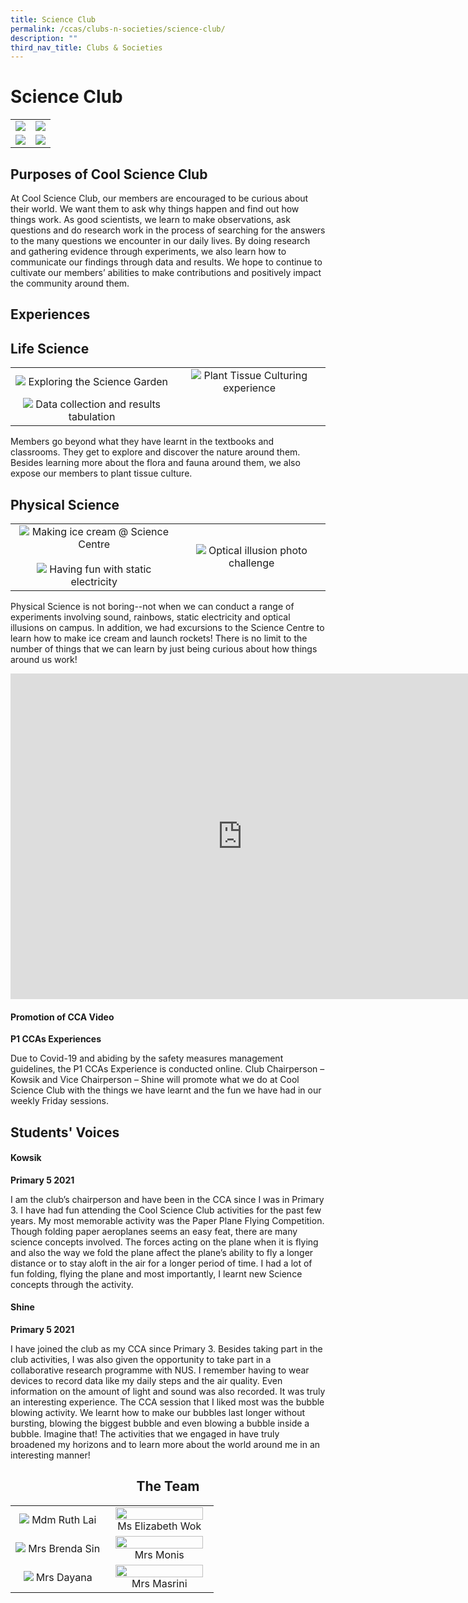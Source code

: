 ```yaml
---
title: Science Club
permalink: /ccas/clubs-n-societies/science-club/
description: ""
third_nav_title: Clubs & Societies
---
```

# Science Club

|   |   |
|:-:|:-:|
|  ![](/images/CCAs/Science%20Club/Garden%204.jpg) |  ![](/images/CCAs/Science%20Club/Garden%2010.jpg)   |
|  ![](/images/CCAs/Science%20Club/Balloon%201.jpg) |   ![](/images/CCAs/Science%20Club/Rocket%205.jpg)  |

## Purposes of Cool Science Club

At Cool Science Club, our members are encouraged to be curious about their world. We want them to ask why things happen and find out how things work. As good scientists, we learn to make observations, ask questions and do research work in the process of searching for the answers to the many questions we encounter in our daily lives. By doing research and gathering evidence through experiments, we also learn how to communicate our findings through data and results. We hope to continue to cultivate our members’ abilities to make contributions and positively impact the community around them.

## Experiences


## Life Science


|   |   |
|:-:|:-:|
|  ![](/images/CCAs/Science%20Club/Garden%201.jpg) Exploring the Science Garden  | ![](/images/CCAs/Science%20Club/Plant%20Tissue%202.jpg) Plant Tissue Culturing experience |
| ![](/images/CCAs/Science%20Club/Plant%20Tissue%201.jpg)  Data collection and results tabulation |   |


Members go beyond what they have learnt in the textbooks and classrooms. They get to explore and discover the nature around them. Besides learning more about the flora and fauna around them, we also expose our members to plant tissue culture.


## Physical Science


|   |   |
|:-:|:-:|
|  ![](/images/CCAs/Science%20Club/Ice%2013.jpg)  Making ice cream @ Science Centre <br><br>![](/images/CCAs/Science%20Club/Balloon%204.jpg) Having fun with static electricity |  ![](/images/CCAs/Science%20Club/Optical%202.jpg)  Optical illusion photo challenge  |


Physical Science is not boring--not when we can conduct a range of experiments involving sound, rainbows, static electricity and optical illusions on campus. In addition, we had excursions to the Science Centre to learn how to make ice cream and launch rockets! There is no limit to the number of things that we can learn by just being curious about how things around us work!


<iframe width="742" height="521" src="https://www.youtube.com/embed/yKn4C5r3h0Q" title="CCA EXPERIENCE   STEM COOL SCIENCE CLUB" frameborder="0" allow="accelerometer; autoplay; clipboard-write; encrypted-media; gyroscope; picture-in-picture" allowfullscreen></iframe>

#### Promotion of CCA Video

**P1 CCAs Experiences**

Due to Covid-19 and abiding by the safety measures management guidelines, the P1 CCAs Experience is conducted online. Club Chairperson – Kowsik and Vice Chairperson – Shine will promote what we do at Cool Science Club with the things we have learnt and the fun we have had in our weekly Friday sessions.

## Students' Voices

#### Kowsik

**Primary 5 2021**

I am the club’s chairperson and have been in the CCA since I was in Primary 3. I have had fun attending the Cool Science Club activities for the past few years. My most memorable activity was the Paper Plane Flying Competition. Though folding paper aeroplanes seems an easy feat, there are many science concepts involved. The forces acting on the plane when it is flying and also the way we fold the plane affect the plane’s ability to fly a longer distance or to stay aloft in the air for a longer period of time. I had a lot of fun folding, flying the plane and most importantly, I learnt new Science concepts through the activity.

#### Shine

**Primary 5 2021**

I have joined the club as my CCA since Primary 3. Besides taking part in the club activities, I was also given the opportunity to take part in a collaborative research programme with NUS. I remember having to wear devices to record data like my daily steps and the air quality. Even information on the amount of light and sound was also recorded. It was truly an interesting experience. The CCA session that I liked most was the bubble blowing activity. We learnt how to make our bubbles last longer without bursting, blowing the biggest bubble and even blowing a bubble inside a bubble. Imagine that! The activities that we engaged in have truly broadened my horizons and to learn more about the world around me in an interesting manner!

## <center>The Team</center>

|   |   |
|:-:|:-:|
|  ![](/images/CCAs/Science%20Club/Mdm%20Ruth%20Lai.jpg)  Mdm Ruth Lai |   <img src="/images/CCAs/Science%20Club/Ms%20Wok.jpg" style="width:94%"> Ms Elizabeth Wok |
| ![](/images/CCAs/Science%20Club/Mrs%20Brenda%20Sin.jpg)  Mrs Brenda Sin |   <img src="/images/CCAs/Science%20Club/Mrs%20Nonis.jpg" style="width:94%"> Mrs Monis |
|  ![](/images/CCAs/Science%20Club/Mdm%20Dayana.jpg) Mrs Dayana  |  <img src="/images/CCAs/Science%20Club/Mdm%20Masrini.jpg" style="width:94%"> Mrs Masrini   |